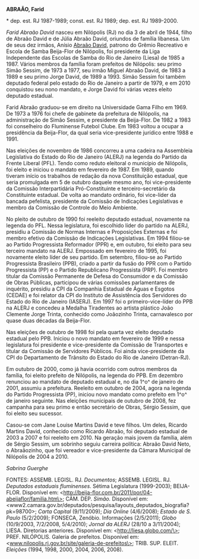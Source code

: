 **ABRAÃO, Farid**

\* dep. est. RJ 1987-1989; const. est. RJ 1989; dep. est. RJ 1989-2000.

*Farid Abraão David* nasceu em Nilópolis (RJ) no dia 3 de abril de 1944,
filho de Abraão David e de Júlia Abraão David, oriundos de família
libanesa. Um de seus dez irmãos, Anísio [Abraão
David](http://pt.wikipedia.org/wiki/Aniz_Abra%C3%A3o_David "Aniz Abraão David"),
patrono do Grêmio Recreativo e Escola de Samba Beija-Flor de Nilópolis,
foi presidente da Liga Independente das Escolas de Samba do Rio de
Janeiro (Liesa) de 1985 a 1987. Vários membros da família foram
prefeitos de Nilópolis: seu primo Simão Sessim, de 1973 a 1977, seu
irmão Miguel Abraão David, de 1983 a 1989 e seu primo Jorge David, de
1989 a 1993. Simão Sessim foi também deputado federal pelo estado do Rio
de Janeiro a partir de 1979, e em 2010 conquistou seu nono mandato, e
Jorge David foi várias vezes eleito deputado estadual.

Farid Abraão graduou-se em direito na Universidade Gama Filho em 1969.
De 1973 a 1976 foi chefe de gabinete da prefeitura de Nilópolis, na
administração de Simão Sessim, e presidente da Beija-Flor. De 1982 a
1983 foi conselheiro do Fluminense Futebol Clube. Em 1983 voltou a
ocupar a presidência da Beija-Flor, da qual seria vice-presidente
jurídico entre 1988 e 1991.

Nas eleições de novembro de 1986 concorreu a uma cadeira na Assembleia
Legislativa do Estado do Rio de Janeiro (ALERJ) na legenda do Partido da
Frente Liberal (PFL). Tendo como reduto eleitoral o município de
Nilópolis, foi eleito e iniciou o mandato em fevereiro de 1987. Em 1989,
quando tiveram início os trabalhos de redação da nova Constituição
estadual, que seria promulgada em 5 de outubro daquele mesmo ano, foi
vice-presidente da Comissão Interpartidária Pró-Constituinte e
terceiro-secretário da Constituinte estadual. De volta ao mandato
ordinário, foi vice-líder da bancada pefelista, presidente da Comissão
de Indicações Legislativas e membro da Comissão de Controle do Meio
Ambiente.

No pleito de outubro de 1990 foi reeleito deputado estadual, novamente
na legenda do PFL. Nessa legislatura, foi escolhido líder do partido na
ALERJ, presidiu a Comissão de Normas Internas e Proposições Externas e
foi membro efetivo da Comissão de Indicações Legislativas. Em 1994
filiou-se ao Partido Progressista Reformador (PPR) e, em outubro, foi
eleito para seu terceiro mandato na ALERJ. Empossado em fevereiro de
1995, foi novamente eleito líder de seu partido. Em setembro, filiou-se
ao Partido Progressista Brasileiro (PPB), criado a partir da fusão do
PPR com o Partido Progressista (PP) e o Partido Republicano Progressista
(PRP). Foi membro titular da Comissão Permanente de Defesa do Consumidor
e da Comissão de Obras Públicas, participou de várias comissões
parlamentares de inquérito, presidiu a CPI da Companhia Estadual de
Águas e Esgotos (CEDAE) e foi relator da CPI do Instituto de Assistência
dos Servidores do Estado do Rio de Janeiro (IASERJ). Em 1997 foi o
primeiro-vice-líder do PPB na ALERJ e concedeu a Medalha Tiradentes ao
artista plástico João Clemente Jorge Trinta, conhecido como Joãozinho
Trinta, carnavalesco por quase duas décadas da Beija-Flor.

Nas eleições de outubro de 1998 foi pela quarta vez eleito deputado
estadual pelo PPB. Iniciou o novo mandato em fevereiro de 1999 e nessa
legislatura foi presidente e vice-presidente da Comissão de Transportes
e titular da Comissão de Servidores Públicos. Foi ainda vice-presidente
da CPI do Departamento de Trânsito do Estado do Rio de Janeiro
(Detran-RJ).

Em outubro de 2000, como já havia ocorrido com outros membros da
família, foi eleito prefeito de Nilópolis, na legenda do PPB. Em
dezembro renunciou ao mandato de deputado estadual e, no dia 1^o^ de
janeiro de 2001, assumiu a prefeitura. Reeleito em outubro de 2004,
agora na legenda do Partido Progressista (PP), iniciou novo mandato como
prefeito em 1^o^ de janeiro seguinte. Nas eleições municipais de outubro
de 2008, fez campanha para seu primo e então secretário de Obras, Sérgio
Sessim, que foi eleito seu sucessor.

Casou-se com Jane Louise Martins David e teve filhos. Um deles, Ricardo
Martins David, conhecido como Ricardo Abraão, foi deputado estadual de
2003 a 2007 e foi reeleito em 2010. Na geração mais jovem da família,
além de Sérgio Sessim, um sobrinho seguiu carreira política: Abraão
David Neto, o Abraãozinho, que foi vereador e vice-presidente da Câmara
Municipal de Nilópolis de 2004 a 2010.

*Sabrina Guerghe*

FONTES: ASSEMB. LEGISL. RJ. *Documentos*; ASSEMB. LEGISL. RJ. *Deputados
estaduais fluminenses*. Sétima Legislatura (1999-2003); BEIJA-FLOR.
Disponível em:
\<http://beija-flor.com.br/2011/por/04-abeijaflor/familia.htm\>; CÂM.
DEP. *Simão.* Disponível em:
\<www2.camara.gov.br/deputados/pesquisa/layouts\_deputados\_biografia?pk=98700\>;
*Carta Capital* (9/11/2009); *Dia Online* (4/6/2008); *Estado de S.
Paulo* (5/2/2009); FONSECA, Zenóbio. Informações (2/5/2011); *Globo*
(10/9/2003, 7/2/2008, 5/4/2010); *Jornal da ALERJ* (28/10 a 3/11/2004);
LIESA. Diretorias anteriores. Disponível em:
\<http://liesa.globo.com/\>; PREF. NILÓPOLIS. Galeria de prefeitos.
Disponível em: \<www.nilopolis.rj.gov.br/site/galeria-de-prefeitos\>;
TRIB. SUP. ELEIT. *Eleições* (1994, 1998, 2000, 2004, 2006, 2008).
